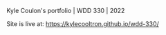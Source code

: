 Kyle Coulon's portfolio | WDD 330 | 2022



Site is live at:
https://kylecooltron.github.io/wdd-330/